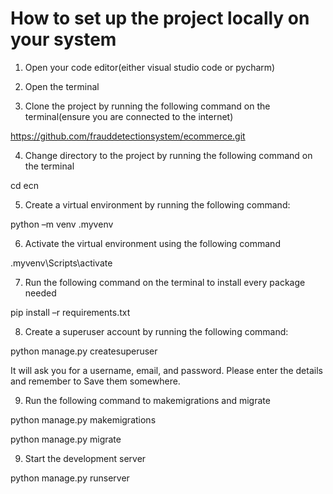 # How to set up the project locally on your system

1. Open your code editor(either visual studio code or pycharm)

2. Open the terminal

3. Clone the project by running the following command on the terminal(ensure you are connected to the internet)

https://github.com/frauddetectionsystem/ecommerce.git

4. Change directory to the project by running the following command on the terminal

cd ecn

5. Create a virtual environment by running the following command:

python –m venv .myvenv

6. Activate the virtual environment using the following command

.myvenv\Scripts\activate

7. Run the following command on the terminal to install every package needed

pip install –r requirements.txt


8. Create a superuser account by running the following command:

python manage.py createsuperuser

It will ask you for a username, email, and password. Please enter the details and remember to
Save them somewhere.

9. Run the following command to makemigrations and migrate

python manage.py makemigrations

python manage.py migrate


9. Start the development server

python manage.py runserver
